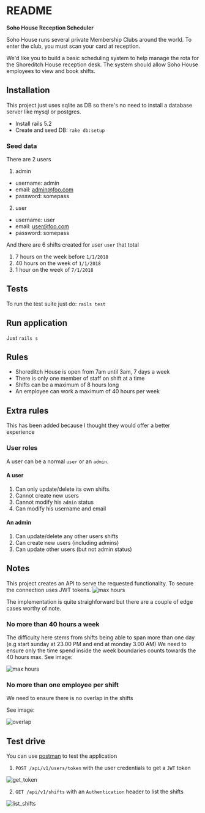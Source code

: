 # README

**Soho House Reception Scheduler**

Soho House runs several private Membership Clubs around the world. To enter the club, you must scan your card at reception.

We'd like you to build a basic scheduling system to help manage the rota for the Shoreditch House reception desk. The system should allow Soho House employees to view and book shifts.

## Installation

This project just uses sqlite as DB so there's no need to install a database server like mysql or postgres.

* Install rails 5.2
* Create and seed DB: `rake db:setup`

### Seed data

There are 2 users 
1. admin
  - username: admin
  - email: admin@foo.com
  - password: somepass
2. user
  - username: user
  - email: user@foo.com
  - password: somepass

And there are 6 shifts created for user `user` that total
1. 7 hours on the week before `1/1/2018`
2. 40 hours on the week of `1/1/2018`
3. 1 hour on the week of `7/1/2018`

## Tests

To run the test suite just do: `rails test`

## Run application

Just `rails s`

## Rules
- Shoreditch House is open from 7am until 3am, 7 days a week
- There is only one member of staff on shift at a time
- Shifts can be a maximum of 8 hours long
- An employee can work a maximum of 40 hours per week

## Extra rules
This has been added because I thought they would offer a better experience

### User roles
A user can be a normal `user` or an `admin`. 

#### A user 

1. Can only update/delete its own shifts.
2. Cannot create new users
3. Cannot modify his `admin` status
4. Can modify his username and email

#### An admin

1. Can update/delete any other users shifts
2. Can create new users (including admins)
3. Can update other users (but not admin status)

## Notes

This project creates an API to serve the requested functionality.
To secure the connection uses JWT tokens.
![max hours](https://user-images.githubusercontent.com/419903/40587226-9d180d3e-61cc-11e8-82b5-e6bf3cd02824.png)

The implementation is quite straighforward but there are a couple of edge cases worthy of note.

### No more than 40 hours a week

The difficulty here stems from shifts being able to span more than one day (e.g start sunday at 23.00 PM and end at monday 3.00 AM)
We need to ensure only the time spend inside the week boundaries counts towards the 40 hours max.
See image:

![max hours](https://user-images.githubusercontent.com/419903/40587137-8458391e-61cb-11e8-809e-31d89a919049.png)

### No more than one employee per shift

We need to ensure there is no overlap in the shifts

See image:

![overlap](https://user-images.githubusercontent.com/419903/40587163-c35cb504-61cb-11e8-95cd-2e973c431340.png)

## Test drive

You can use [postman](https://www.getpostman.com/) to test the application

1. `POST /api/v1/users/token` with the user credentials to get a `JWT` token

![get_token](https://user-images.githubusercontent.com/419903/40587437-33e54824-61cf-11e8-8c3a-62eabff5fb99.png)

2. `GET /api/v1/shifts` with an `Authentication` header to list the shifts

![list_shifts](https://user-images.githubusercontent.com/419903/40587439-364f41d2-61cf-11e8-88cb-defc7380388f.png)

